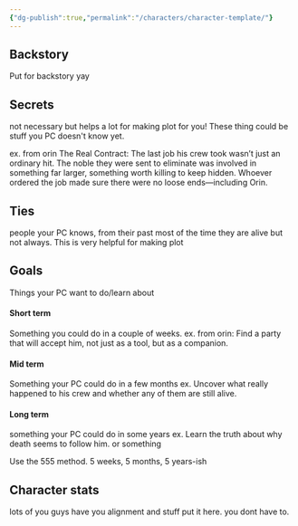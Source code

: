 ```yaml
---
{"dg-publish":true,"permalink":"/characters/character-template/"}
---
```


## Backstory
Put for backstory yay

## Secrets
not necessary but helps a lot for making plot for you! These thing could be stuff you PC doesn't know yet. 

ex. from orin
The Real Contract: The last job his crew took wasn’t just an ordinary hit. The noble they were sent to eliminate was involved in something far larger, something worth killing to keep hidden. Whoever ordered the job made sure there were no loose ends—including Orin.

## Ties
people your PC knows, from their past most of the time they are alive but not always. This is very helpful for making plot

## Goals
Things your PC want to do/learn about
#### Short term
Something you could do in a couple of weeks.
ex. from orin: Find a party that will accept him, not just as a tool, but as a companion.
#### Mid term
Something your PC could do in a few months
ex. Uncover what really happened to his crew and whether any of them are still alive.
#### Long term
something your PC could do in some years
ex. Learn the truth about why death seems to follow him. or something

Use the 555 method. 5 weeks, 5 months, 5 years-ish

## Character stats
lots of you guys have you alignment and stuff put it here. you dont have to. 